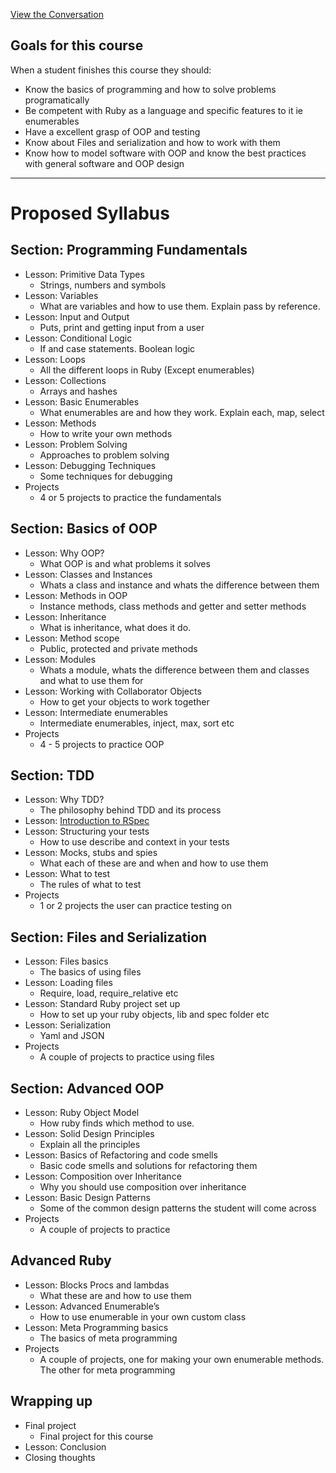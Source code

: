 [View the Conversation](https://github.com/TheOdinProject/ruby_course/issues/7)

## Goals for this course

When a student finishes this course they should:
* Know the basics of programming and how to solve problems programatically
* Be competent with Ruby as a language and specific features to it ie enumerables
* Have a excellent grasp of OOP and testing
* Know about Files and serialization and how to work with them
* Know how to model software with OOP and know the best practices with general software and OOP design

---
# Proposed Syllabus

## Section: Programming Fundamentals

* Lesson: Primitive Data Types
    - Strings, numbers and symbols
* Lesson: Variables
    - What are variables and how to use them. Explain pass by reference.
* Lesson: Input and Output
    - Puts, print and getting input from a user
* Lesson: Conditional Logic
    - If and case statements. Boolean logic
* Lesson: Loops
    - All the different loops in Ruby (Except enumerables)
* Lesson: Collections
    - Arrays and hashes
* Lesson: Basic Enumerables
    - What enumerables are and how they work. Explain each, map, select
* Lesson: Methods
    - How to write your own methods
* Lesson: Problem Solving
    - Approaches to problem solving
* Lesson: Debugging Techniques
    - Some techniques for debugging
* Projects
    - 4 or 5 projects to practice the fundamentals

## Section: Basics of OOP

* Lesson: Why OOP?
    - What OOP is and what problems it solves
* Lesson: Classes and Instances
    - Whats a class and instance and whats the difference between them
* Lesson: Methods in OOP
    - Instance methods, class methods and getter and setter methods
* Lesson: Inheritance
    - What is inheritance, what does it do.
* Lesson: Method scope
    - Public, protected and private methods
* Lesson: Modules
    - Whats a module, whats the difference between them and classes and what to use them for
* Lesson: Working with Collaborator Objects
    - How to get your objects to work together
* Lesson: Intermediate enumerables
    - Intermediate enumerables, inject, max, sort etc
* Projects
    - 4 - 5 projects to practice OOP

## Section: TDD

* Lesson: Why TDD?
    - The philosophy behind TDD and its process
* Lesson: [Introduction to RSpec](https://github.com/TheOdinProject/ruby_course/blob/master/ruby_programming/test_driven_development/rspec_introduction_lesson.md)
* Lesson: Structuring your tests
    - How to use describe and context in your tests
* Lesson: Mocks, stubs and spies
    - What each of these are and when and how to use them
* Lesson: What to test
    - The rules of what to test
* Projects
    - 1 or 2 projects the user can practice testing on

## Section: Files and Serialization

* Lesson: Files basics
    - The basics of using files
* Lesson: Loading files
    - Require, load, require_relative etc
* Lesson: Standard Ruby project set up
    - How to set up your ruby objects, lib and spec folder etc
* Lesson: Serialization
    - Yaml and JSON
* Projects
    - A couple of projects to practice using files

## Section: Advanced OOP

* Lesson: Ruby Object Model
    - How ruby finds which method to use.
* Lesson: Solid Design Principles
    - Explain all the principles
* Lesson: Basics of Refactoring and code smells
    - Basic code smells and solutions for refactoring them
* Lesson: Composition over Inheritance
    - Why you should use composition over inheritance
* Lesson: Basic Design Patterns
    - Some of the common design patterns the student will come across
* Projects
    - A couple of projects to practice


## Advanced Ruby

* Lesson: Blocks Procs and lambdas
    - What these are and how to use them
* Lesson: Advanced Enumerable’s
    - How to use enumerable in your own custom class
* Lesson: Meta Programming basics
    - The basics of meta programming
* Projects
    - A couple of projects, one for making your own enumerable methods. The other for meta programming

## Wrapping up

* Final project
    - Final project for this course
* Lesson: Conclusion
* Closing thoughts
